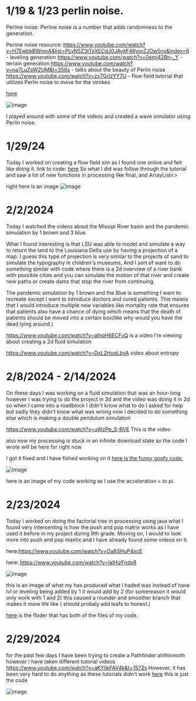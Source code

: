 # 1/19 & 1/23 perlin noise.
Perline noise: Perline noise is a number that adds randomness to the generation. 


Perline noise resource:
https://www.youtube.com/watch?v=H7EwbkBWnmA&list=PLvN5Z3tTxXECdJ0JAyjtF46yorZJOw5nx&index=6 - leveling generation
https://www.youtube.com/watch?v=0emj42Bn-_Y - terrain generation
https://www.youtube.com/watch?v=na7LuZsW2UM&t=356s - talks about the beauty of Perlin noise  
https://www.youtube.com/watch?v=zx7GrlzYY7U - flow field tutorial that utilizes Perlin noise to move for the strokes

[here](waves.pde)

![image](wave.png)

I played around with some of the videos and created a wave simulator using Perlin noise.



# 1/29/24


Today I worked on creating a flow field sim as I found one online and felt like doing it.
link to code:
[here](flow_fields.pde)
So what I did was follow through the tutorial and saw a lot of new functions in processing like final, and ArrayList<>

right here is an image
![image](GridButBetter.png)

# 2/2/2024

Today I watched the videos about the Missipi River basin and the pandemic simulation by 1 brown and 3 blue.

What I found interesting is that LSU was able to model and simulate a way to return the land to the Louisiana Delta use by having a projection of a map. I guess this type of projection is very similar to the projects of sand to simulate the typography in children's museums. And I sort of want to do something similar with code where there is a 2d overview of a river bank with possible cities and you can simulate the motion of that river and create new paths or create dams that stop the river from continuing.

The pandemic simulation by 1 brown and the Blue is something I want to recreate except I want to introduce doctors and cured patients. This means that I would introduce multiple new variables like mortality rate that ensures that patients also have a chance of dying which means that the death of patients should be moved into a certain box(like why would you have the dead lying around.)

https://www.youtube.com/watch?v=alhpH6ECFvQ is a video I'm viewing about creating a 2d fluid simulation


https://www.youtube.com/watch?v=DxL2HoqLbyA video about entropy
# 2/8/2024 - 2/14/2024
On these days I was working on a fluid simulation that was an hour-long however I was trying to do the project in 3d and the video was doing it in 2d so when I came into a roadblock I didn't know what to do I asked for help but sadly they didn't know what was wrong now I decided to do something else which is making a double pendulum simulation 

https://www.youtube.com/watch?v=uWzPe_S-RVE This is the video

also now my processing is stuck in an infinite download state so the code I wrote will be here for right now

I got it fixed and I have fished working on it [here is the funny goofy code.](pendulme.pde)

![image](EA.png)


here is an image of my code working as I use the acceleration = to pi.

# 2/23/2024

Today I worked on doing the factorial tree in processing using java what I found very intersenting is how the push and pop matrix works as I have used it before in my project during 9th grade. Moving on, I would to look more into push and pop maxtix and I have already found some videos on it. 

here:https://www.youtube.com/watch?v=OaBSHuP4xcE

here: https://www.youtube.com/watch?v=lalHizFnzp8


![image](fractal.png)


this is an image of what my has produced what I haded was instead of have lvl or leveling being added by 1 it would add by 2 (for somereason it would only work with 1 and 2) this caused a rounder and smoother branch that makes it more life like ( should probaly add leafs to honest.)

[here](fractal_thing) is the floder that has both of the files of my code. 


# 2/29/2024

for the past few days I have been trying to create a Pathfinder alrthinmoth however I have taken different tutorial videos 
https://www.youtube.com/watch?v=aKYlikFAV4k&t=1572s
However, it has been very hard to do anything as these tutorials didn't work [here](pathfinder.js) this is just the code

![image](why.png)


